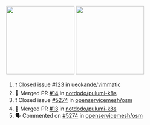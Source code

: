 <a href="https://github.com/notdodo"><img src="https://github-readme-stats.vercel.app/api?username=notdodo&count_private=true&theme=dark" height="180" /></a> <a href="https://github.com/notdodo"><img src="https://github-readme-stats.vercel.app/api/top-langs/?username=notdodo&langs_count=8&theme=dark&hide=tex,java,html,css&layout=compact" height="180" /></a>

<!--START_SECTION:activity-->
1. ❗️ Closed issue [#123](https://github.com/ueokande/vimmatic/issues/123) in [ueokande/vimmatic](https://github.com/ueokande/vimmatic)
2. 🎉 Merged PR [#14](https://github.com/notdodo/pulumi-k8s/pull/14) in [notdodo/pulumi-k8s](https://github.com/notdodo/pulumi-k8s)
3. ❗️ Closed issue [#5274](https://github.com/openservicemesh/osm/issues/5274) in [openservicemesh/osm](https://github.com/openservicemesh/osm)
4. 🎉 Merged PR [#13](https://github.com/notdodo/pulumi-k8s/pull/13) in [notdodo/pulumi-k8s](https://github.com/notdodo/pulumi-k8s)
5. 🗣 Commented on [#5274](https://github.com/openservicemesh/osm/issues/5274) in [openservicemesh/osm](https://github.com/openservicemesh/osm)
<!--END_SECTION:activity-->
